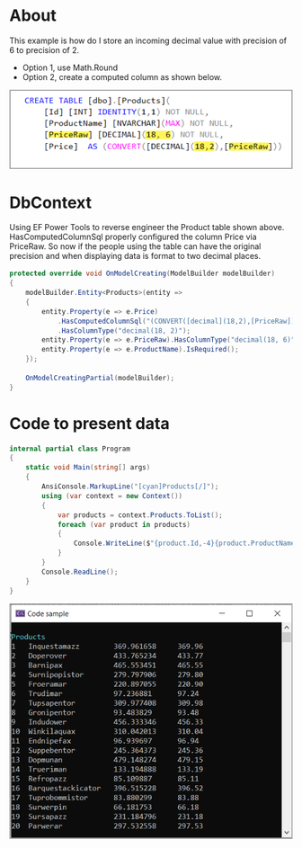 ﻿# About

This example is how do I store an incoming decimal value with precision of 6 to precision of 2. 

- Option 1, use Math.Round
- Option 2, create a computed column as shown below.


![Figure1](assets/figure1.png)

# DbContext

Using EF Power Tools to reverse engineer the Product table shown above. HasComputedColumnSql properly configured the column Price via PriceRaw. So now if the people using the table can have the original precision and when displaying data is format to two decimal places.

```csharp
protected override void OnModelCreating(ModelBuilder modelBuilder)
{
    modelBuilder.Entity<Products>(entity =>
    {
        entity.Property(e => e.Price)
            .HasComputedColumnSql("(CONVERT([decimal](18,2),[PriceRaw]))", false)
            .HasColumnType("decimal(18, 2)");
        entity.Property(e => e.PriceRaw).HasColumnType("decimal(18, 6)");
        entity.Property(e => e.ProductName).IsRequired();
    });

    OnModelCreatingPartial(modelBuilder);
}
```

# Code to present data

```csharp
internal partial class Program
{
    static void Main(string[] args)
    {
        AnsiConsole.MarkupLine("[cyan]Products[/]");
        using (var context = new Context())
        {
            var products = context.Products.ToList();
            foreach (var product in products)
            {
                Console.WriteLine($"{product.Id,-4}{product.ProductName,-20}{product.PriceRaw,-15}{product.Price}");
            }
        }
        Console.ReadLine();
    }
}
```

![Figure2](assets/figure2.png)

